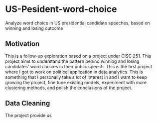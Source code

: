 # US-Pesident-word-choice
Analyze word choice in US presidential candidate speeches, based on winning and losing outcome

## Motivation
This is a follow-up exploration based on a project under CISC 251. This project aims to understand the pattern behind winning and losing candidates' word choices in their public speech. This is the first project where I got to work on political application in data analytics. This is something that I personally take a lot of interest in and I want to keep growing the project, fine tune existing models, experiment with more clustering methods, and polish the conclusions of the project.

## Data Cleaning
The project provide us 

